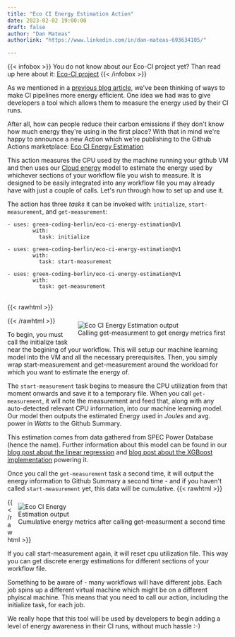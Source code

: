 ```yaml
---
title: "Eco CI Energy Estimation Action"
date: 2023-02-02 19:00:00
draft: false
author: "Dan Mateas"
authorlink: "https://www.linkedin.com/in/dan-mateas-693634105/"

---
```


{{< infobox >}}
    You do not know about our Eco-CI project yet? Than read up here about it: <a href="/projects/eco-ci">Eco-CI project</a>
{{< /infobox >}}

As we mentioned in a [previous blog article](https://www.green-coding.io/blog/eco-ci-activity-checker-released/), we've been thinking of ways to make CI pipelines more energy efficient. One idea we had was to give developers a tool which allows them to measure the energy used by their CI runs.

After all, how can people reduce their carbon emissions if they don't know how much energy they're using in the first place? With that in mind we're happy to announce a new Action which we're publishing to the Github Actions marketplace: [Eco CI Energy Estimation](https://github.com/green-coding-berlin/eco-ci-energy-estimation)

This action measures the CPU used by the machine running your github VM and then uses our [Cloud energy](/projects/cloud-energy) model to estimate the energy used by whichever sections of your workflow file you wish to measure. It is designed to be easily integrated into any workflow file you may already have with just a couple of calls. Let's run through how to set up and use it.

The action has three *tasks* it can be invoked with: `initialize`, `start-measurement`, and `get-measurement`:
```
- uses: green-coding-berlin/eco-ci-energy-estimation@v1
        with:
          task: initialize
```
```
- uses: green-coding-berlin/eco-ci-energy-estimation@v1
        with:
          task: start-measurement
```
```
- uses: green-coding-berlin/eco-ci-energy-estimation@v1
        with:
          task: get-measurement
```
\
{{< rawhtml >}}
<figure style="float: right;  margin: 10px;">
    <img class="ui small image" src="/img/blog/eco-ci-energy-estimation-output.webp" alt="Eco CI Energy Estimation output" loading="lazy">
    <figcaption>Calling get-measurment to get energy metrics first</figcaption>
</figure>
{{< /rawhtml >}}

To begin, you must call the initialize task near the begining of your workflow. This will setup our machine learning model into the VM and all the necessary prerequisites. Then, you simply wrap start-measurement and get-measurement around the workload for which you want to estimate the energy of.

The `start-measurement` task begins to measure the CPU utilization from that moment onwards and save it to a temporary file. When you call `get-measurement`, it will note the measurement and feed that, along with any auto-detected relevant CPU information, into our machine learning model. Our model then outputs the estimated Energy used in *Joules* and avg. power in *Watts* to the Github Summary.


This estimation comes from data gathered from SPEC Power Database (hence the name). Further information about this model can be found in our [blog post about the linear regression](https://www.green-coding.io/blog/estimating-cloud-energy-linear-model-part-1/) and [blog post about the XGBoost implementation](https://www.green-coding.io/blog/specpower-model-with-xgboost-open-sourced/) powering it.

Once you call the `get-measurement` task a second time, it will output the energy information to Github Summary a second time - and if you haven't called `start-measurement` yet, this data will be cumulative.
{{< rawhtml >}}
<figure style="float: right; margin: 10px;">
    <img class="ui medium rounded image" src="/img/blog/eco-ci-energy-estimation-output-2.webp" alt="Eco CI Energy Estimation output" loading="lazy" style="max-width: 35%">
    <figcaption>Cumulative energy metrics after calling get-measurment a second time</figcaption>
</figure>
{{< /rawhtml >}}

If you call start-measurement again, it will reset cpu utilization file. This way you can get discrete energy estimations for different sections of your workflow file. 

Something to be aware of - many workflows will have different jobs. Each job spins up a different virtual machine which might be on a different phyiscal machine. This means that you need to call our action, including the initialize task, for each job.


We really hope that this tool will be used by developers to begin adding a level of energy awareness in their CI runs, without much hassle :-)
